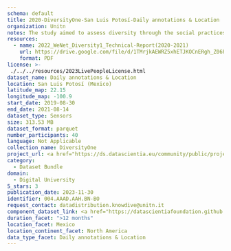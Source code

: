 ```yaml
---
schema: default
title: 2020-DiversityOne-San Luis Potosí-Daily annotations & Location
organization: Unitn
notes: The study aimed to assess diversity through the social practices and daily behaviors of university students from eight different countries. The research was carried out in two phases. Initially, a large sample of students from Denmark, Italy, Mongolia, Paraguay, the United Kingdom, China, Mexico, and India, completed a survey on their social practices, as well as their socio-demographic, cultural, and psychological elements. In the second phase, a sub-sample of the respondents engaged in a four-week data collection by using an innovative smartphone application called iLog. This app collected data from thirty-four smartphone sensors around the clock, allowing for an in-depth investigation into the diversity and daily routines of university students across countries, both synchronically and diachronically.
resources:
  - name: 2022_WeNet_Diversity1_Technical-Report(2020-2021)
    url: https://drive.google.com/file/d/1TMrjkAEWRZ5xhETJKOCnERgh_Z06PO2E/view?usp=drive_link
    format: PDF
license: >-
 ./../../resources/2023LivePeopleLicense.html
dataset_name: Daily annotations & Location
location: San Luis Potosí (Mexico)
latitude_map: 22.15
longitude_map: -100.9
start_date: 2019-08-30
end_date: 2021-08-14
dataset_type: Sensors
size: 313.53 MB
dataset_format: parquet
number_participants: 40
language: Not Applicable
collection_name: DiversityOne
project_url: <a href="https://ds.datascientia.eu/community/public/projects/0dcf26af-cb8f-4f61-b0c5-802a1a1febbd">https://ds.datascientia.eu/community/public/projects/0dcf26af-cb8f-4f61-b0c5-802a1a1febbd</a>
category: 
  - Dataset Bundle
domain: 
  - Digital University
5_stars: 3
publication_date: 2023-11-30
identifier: 004.AAAD.AAH.BN-BO
request_contact: datadistribution.knowdive@unitn.it
component_dataset_link: <a href="https://datascientiafoundation.github.io/LivePeople/datasets/2020-DV1-San%20Luis%20Potos%C3%AD%20-Location%20Event%20Per%20Time%20POI/">2020-DV1-San Luis Potos%C3%AD -Location Event Per Time POI</a>, <a href="https://datascientiafoundation.github.io/LivePeople/datasets/2020-DV1-San%20Luis%20Potos%C3%AD%20-Location%20Event%20Per%20Time%20RD/">2020-DV1-San Luis Potos%C3%AD -Location Event Per Time RD</a>, <a href="https://datascientiafoundation.github.io/LivePeople/datasets/2020-DV1-San%20Luis%20Potos%C3%AD%20-Time%20Diaries/">2020-DV1-San Luis Potos%C3%AD -Time Diaries</a>, <a href="https://datascientiafoundation.github.io/LivePeople/datasets/2020-DV1-San%20Luis%20Potosi-Diachronic-Interactions/">2020-DV1-San Luis Potosi-Diachronic-Interactions</a>, <a href="https://datascientiafoundation.github.io/LivePeople/datasets/2020-DV1-San%20Luis%20Potosi-Synchronic-Interactions/">2020-DV1-San Luis Potosi-Synchronic-Interactions</a>
duration_facet: ">12 months"
location_facet: Mexico
location_continent_facet: North America
data_type_facet: Daily annotations & Location
---
```

